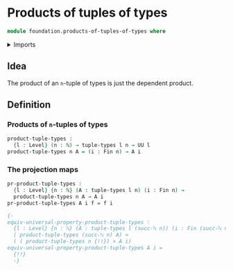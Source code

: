 # Products of tuples of types

```agda
module foundation.products-of-tuples-of-types where
```

<details><summary>Imports</summary>

```agda
open import elementary-number-theory.natural-numbers

open import foundation.tuples-of-types
open import foundation.universe-levels

open import univalent-combinatorics.standard-finite-types
```

</details>

## Idea

The product of an `n`-tuple of types is just the dependent product.

## Definition

### Products of `n`-tuples of types

```agda
product-tuple-types :
  {l : Level} (n : ℕ) → tuple-types l n → UU l
product-tuple-types n A = (i : Fin n) → A i
```

### The projection maps

```agda
pr-product-tuple-types :
  {l : Level} {n : ℕ} (A : tuple-types l n) (i : Fin n) →
  product-tuple-types n A → A i
pr-product-tuple-types A i f = f i

{-
equiv-universal-property-product-tuple-types :
  {l : Level} {n : ℕ} (A : tuple-types l (succ-ℕ n)) (i : Fin (succ-ℕ n)) →
  ( product-tuple-types (succ-ℕ n) A) ≃
  ( ( product-tuple-types n {!!}) × A i)
equiv-universal-property-product-tuple-types A i =
  {!!}
  -}
```
